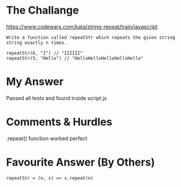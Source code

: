 # The Challange

https://www.codewars.com/kata/string-repeat/train/javascript

```
Write a function called repeatStr which repeats the given string string exactly n times.

repeatStr(6, "I") // "IIIIII"
repeatStr(5, "Hello") // "HelloHelloHelloHelloHello"
```

# My Answer

Passed all tests and found inside script.js

# Comments & Hurdles

.repeat() function worked perfect

# Favourite Answer (By Others)
```
repeatStr = (n, s) => s.repeat(n)
```